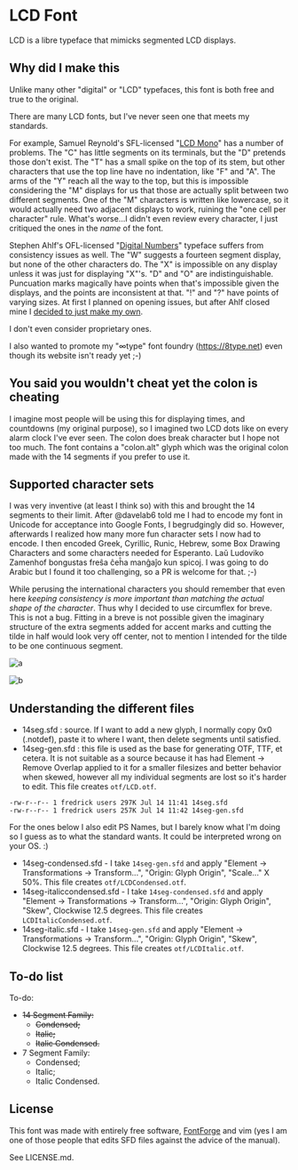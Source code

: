 # LCD Font

LCD is a libre typeface that mimicks segmented LCD displays.

## Why did I make this

Unlike many other "digital" or "LCD" typefaces, this font is both free and true to the original.

There are many LCD fonts, but I've never seen one that meets my standards.

For example, Samuel Reynold's SFL-licensed "[LCD Mono](http://www.dafont.com/lcd-lcd-mono.font)" has a number of problems. The "C" has little segments on its terminals, but the "D" pretends those don't exist. The "T" has a small spike on the top of its stem, but other characters that use the top line have no indentation, like "F" and "A". The arms of the "Y" reach all the way to the top, but this is impossible considering the "M" displays for us that those are actually split between two different segments. One of the "M" characters is written like lowercase, so it would actually need two adjacent displays to work, ruining the "one cell per character" rule. What's worse...I didn't even review every character, I just critiqued the ones in the *name* of the font.

Stephen Ahlf's OFL-licensed "[Digital Numbers](https://github.com/s-a/digital-numbers-font/issues/11)" typeface suffers from consistency issues as well. The "W" suggests a fourteen segment display, but none of the other characters do. The "X" is impossible on any display unless it was just for displaying "X"'s. "D" and "O" are indistinguishable. Puncuation marks magically have points when that's impossible given the displays, and the points are inconsistent at that. "!" and "?" have points of varying sizes. At first I planned on opening issues, but after Ahlf closed mine I [decided to just make my own](https://github.com/s-a/digital-numbers-font/issues/11).

I don't even consider proprietary ones.

I also wanted to promote my "∞type" font foundry (https://8type.net) even though its website isn't ready yet ;-)

## You said you wouldn't cheat yet the colon is cheating

I imagine most people will be using this for displaying times, and countdowns (my original purpose), so I imagined two LCD dots like on every alarm clock I've ever seen. The colon does break character but I hope not too much. The font contains a "colon.alt" glyph which was the original colon made with the 14 segments if you prefer to use it.

## Supported character sets

I was very inventive (at least I think so) with this and brought the 14 segments to their limit. After @davelab6 told me I had to encode my font in Unicode for acceptance into Google Fonts, I begrudgingly did so. However, afterwards I realized how many more fun character sets I now had to encode. I then encoded Greek, Cyrillic, Runic, Hebrew, some Box Drawing Characters and some characters needed for Esperanto. Laŭ Ludoviko Zamenhof bongustas freŝa ĉeĥa manĝaĵo kun spicoj. I was going to do Arabic but I found it too challenging, so a PR is welcome for that. ;-)

While perusing the international characters you should remember that even here *keeping consistency is more important than matching the actual shape of the character*. Thus why I decided to use circumflex for breve. This is not a bug. Fitting in a breve is not possible given the imaginary structure of the extra segments added for accent marks and cutting the tilde in half would look very off center, not to mention I intended for the tilde to be one continuous segment.

![a](https://cloud.githubusercontent.com/assets/838783/8637045/653a6eda-28b2-11e5-8c80-7299850ad811.png)

![b](https://0x0.st/sin.png)

## Understanding the different files

* 14seg.sfd : source. If I want to add a new glyph, I normally copy 0x0 (.notdef), paste it to where I want, then delete segments until satisfied.
* 14seg-gen.sfd : this file is used as the base for generating OTF, TTF, et cetera. It is not suitable as a source because it has had Element -> Remove Overlap applied to it for a smaller filesizes and better behavior when skewed, however all my individual segments are lost so it's harder to edit. This file creates `otf/LCD.otf`.

```
-rw-r--r-- 1 fredrick users 297K Jul 14 11:41 14seg.sfd
-rw-r--r-- 1 fredrick users 257K Jul 14 11:42 14seg-gen.sfd
```

For the ones below I also edit PS Names, but I barely know what I'm doing so I guess as to what the standard wants. It could be interpreted wrong on your OS. :)

* 14seg-condensed.sfd - I take `14seg-gen.sfd` and apply "Element -> Transformations -> Transform...", "Origin: Glyph Origin", "Scale..." X 50%. This file creates `otf/LCDCondensed.otf`.
* 14seg-italiccondensed.sfd - I take `14seg-condensed.sfd` and apply "Element -> Transformations -> Transform...", "Origin: Glyph Origin", "Skew", Clockwise 12.5 degrees. This file creates `LCDItalicCondensed.otf`.
* 14seg-italic.sfd - I take `14seg-gen.sfd` and apply "Element -> Transformations -> Transform...", "Origin: Glyph Origin", "Skew", Clockwise 12.5 degrees. This file creates `otf/LCDItalic.otf`.

## To-do list

To-do:

* ~~14 Segment Family:~~
	* ~~Condensed;~~
	* ~~Italic;~~
	* ~~Italic Condensed.~~
* 7 Segment Family:
	* Condensed;
	* Italic;
	* Italic Condensed.

## License

This font was made with entirely free software, [FontForge](http://pfaedit.org) and vim (yes I am one of those people that edits SFD files against the advice of the manual).

See LICENSE.md.
